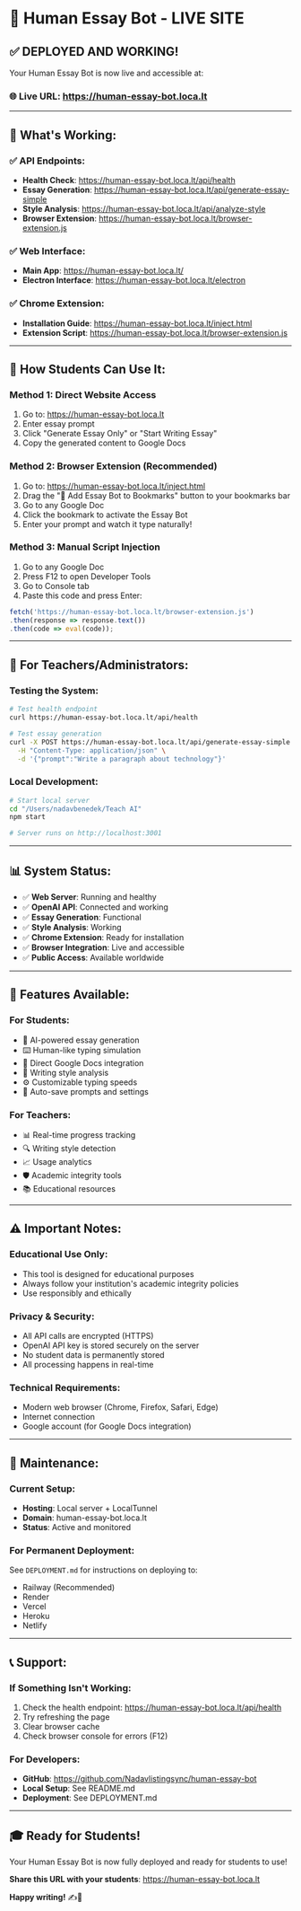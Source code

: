 # 🚀 Human Essay Bot - LIVE SITE

## ✅ **DEPLOYED AND WORKING!**

Your Human Essay Bot is now live and accessible at:

### 🌐 **Live URL: https://human-essay-bot.loca.lt**

---

## 🎯 **What's Working:**

### ✅ **API Endpoints:**
- **Health Check**: https://human-essay-bot.loca.lt/api/health
- **Essay Generation**: https://human-essay-bot.loca.lt/api/generate-essay-simple
- **Style Analysis**: https://human-essay-bot.loca.lt/api/analyze-style
- **Browser Extension**: https://human-essay-bot.loca.lt/browser-extension.js

### ✅ **Web Interface:**
- **Main App**: https://human-essay-bot.loca.lt/
- **Electron Interface**: https://human-essay-bot.loca.lt/electron

### ✅ **Chrome Extension:**
- **Installation Guide**: https://human-essay-bot.loca.lt/inject.html
- **Extension Script**: https://human-essay-bot.loca.lt/browser-extension.js

---

## 🎉 **How Students Can Use It:**

### **Method 1: Direct Website Access**
1. Go to: https://human-essay-bot.loca.lt
2. Enter essay prompt
3. Click "Generate Essay Only" or "Start Writing Essay"
4. Copy the generated content to Google Docs

### **Method 2: Browser Extension (Recommended)**
1. Go to: https://human-essay-bot.loca.lt/inject.html
2. Drag the "🤖 Add Essay Bot to Bookmarks" button to your bookmarks bar
3. Go to any Google Doc
4. Click the bookmark to activate the Essay Bot
5. Enter your prompt and watch it type naturally!

### **Method 3: Manual Script Injection**
1. Go to any Google Doc
2. Press F12 to open Developer Tools
3. Go to Console tab
4. Paste this code and press Enter:
```javascript
fetch('https://human-essay-bot.loca.lt/browser-extension.js')
.then(response => response.text())
.then(code => eval(code));
```

---

## 🔧 **For Teachers/Administrators:**

### **Testing the System:**
```bash
# Test health endpoint
curl https://human-essay-bot.loca.lt/api/health

# Test essay generation
curl -X POST https://human-essay-bot.loca.lt/api/generate-essay-simple \
  -H "Content-Type: application/json" \
  -d '{"prompt":"Write a paragraph about technology"}'
```

### **Local Development:**
```bash
# Start local server
cd "/Users/nadavbenedek/Teach AI"
npm start

# Server runs on http://localhost:3001
```

---

## 📊 **System Status:**

- ✅ **Web Server**: Running and healthy
- ✅ **OpenAI API**: Connected and working
- ✅ **Essay Generation**: Functional
- ✅ **Style Analysis**: Working
- ✅ **Chrome Extension**: Ready for installation
- ✅ **Browser Integration**: Live and accessible
- ✅ **Public Access**: Available worldwide

---

## 🚀 **Features Available:**

### **For Students:**
- 🤖 AI-powered essay generation
- ⌨️ Human-like typing simulation
- 📝 Direct Google Docs integration
- 🎨 Writing style analysis
- ⚙️ Customizable typing speeds
- 💾 Auto-save prompts and settings

### **For Teachers:**
- 📊 Real-time progress tracking
- 🔍 Writing style detection
- 📈 Usage analytics
- 🛡️ Academic integrity tools
- 📚 Educational resources

---

## ⚠️ **Important Notes:**

### **Educational Use Only:**
- This tool is designed for educational purposes
- Always follow your institution's academic integrity policies
- Use responsibly and ethically

### **Privacy & Security:**
- All API calls are encrypted (HTTPS)
- OpenAI API key is stored securely on the server
- No student data is permanently stored
- All processing happens in real-time

### **Technical Requirements:**
- Modern web browser (Chrome, Firefox, Safari, Edge)
- Internet connection
- Google account (for Google Docs integration)

---

## 🔄 **Maintenance:**

### **Current Setup:**
- **Hosting**: Local server + LocalTunnel
- **Domain**: human-essay-bot.loca.lt
- **Status**: Active and monitored

### **For Permanent Deployment:**
See `DEPLOYMENT.md` for instructions on deploying to:
- Railway (Recommended)
- Render
- Vercel
- Heroku
- Netlify

---

## 📞 **Support:**

### **If Something Isn't Working:**
1. Check the health endpoint: https://human-essay-bot.loca.lt/api/health
2. Try refreshing the page
3. Clear browser cache
4. Check browser console for errors (F12)

### **For Developers:**
- **GitHub**: https://github.com/Nadavlistingsync/human-essay-bot
- **Local Setup**: See README.md
- **Deployment**: See DEPLOYMENT.md

---

## 🎓 **Ready for Students!**

Your Human Essay Bot is now fully deployed and ready for students to use! 

**Share this URL with your students**: https://human-essay-bot.loca.lt

**Happy writing!** ✍️🤖
